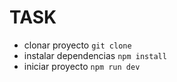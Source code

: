 # TASK

- clonar proyecto ``` git clone ```
- instalar dependencias ``` npm install ```
- iniciar proyecto ``` npm run dev ```